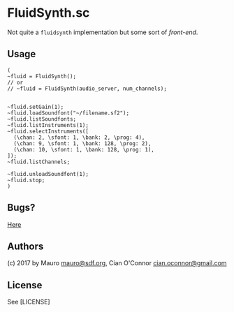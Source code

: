 # FluidSynth.sc

Not quite a `fluidsynth` implementation but some sort of _front-end_.  

## Usage

```
(
~fluid = FluidSynth();
// or
// ~fluid = FluidSynth(audio_server, num_channels);


~fluid.setGain(1);
~fluid.loadSoundfont("~/filename.sf2");
~fluid.listSoundfonts;
~fluid.listInstruments(1);
~fluid.selectInstruments([
  (\chan: 2, \sfont: 1, \bank: 2, \prog: 4),
  (\chan: 9, \sfont: 1, \bank: 128, \prog: 2),
  (\chan: 10, \sfont: 1, \bank: 128, \prog: 1),
]);
~fluid.listChannels;

~fluid.unloadSoundfont(1);
~fluid.stop;
)
```

## Bugs?

[Here](https://github.com/lvm/FluidSynth.sc/issues)

## Authors

(c) 2017 by Mauro <mauro@sdf.org>, Cian O'Connor <cian.oconnor@gmail.com>

## License

See [LICENSE]
